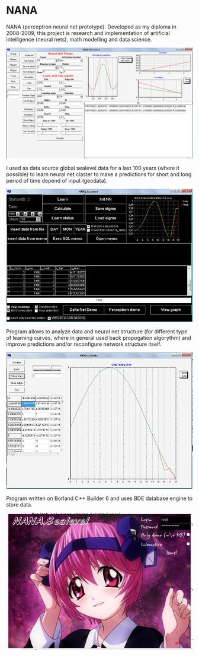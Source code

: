 # NANA

NANA (perceptron neural net prototype). Developed as my diploma in 2008-2009, this project is research and implementation of artificial intelligence (neural nets), math modelling and data science. 

![Station data](https://github.com/wwakabobik/NANA/blob/master/screenshots/perceptron.jpg)

I used as data source global sealevel data for a last 100 years (where it possible) to learn neural net claster to make a predictions for short and long period of time depend of input (geodata).

![Station data](https://github.com/wwakabobik/NANA/blob/master/screenshots/INTERFACE.jpg)

Program allows to analyze data and neural net structure (for different type of learning curves, where in general used back propogation algorythm) and improve predictions and/or reconfigure network structure itself.

![Prediction analyze](https://github.com/wwakabobik/NANA/blob/master/screenshots/dn_ts.jpg)

Program written on Borland C++ Builder 6 and uses BDE database engine to store data.

![Interface](https://github.com/wwakabobik/NANA/blob/master/screenshots/login.jpg)
